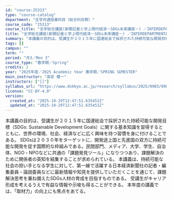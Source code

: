 ```yaml
---
id: "course:25313"
type: "course-catalog"
department: "全学共通授業科目（総合科目群）"
course_code: "25313"
course_title: "全学総合講座(新聞記者と学ぶ現代経済－SDGs未来講座－) ／INTERDEPARTMENTAL LECTURE (CONTEMPORARY ECONOMY TAUGHT BY JOURNALISTS: COURSE ON THE FUTURE OF SDGs)"
title: "全学総合講座(新聞記者と学ぶ現代経済－SDGs未来講座－) ／INTERDEPARTMENTAL LECTURE (CONTEMPORARY ECONOMY TAUGHT BY JOURNALISTS: COURSE ON THE FUTURE OF SDGs)"
summary: "本講義の目的は、受講生が２０１５年に国連総会で採択された持続可能な開発目標（SDGs: Sustainable Development Goals）に関する基本知識を習得するとともに、世界の環境、社会、経済などに広く興味を持つ習慣を身に付け…"
tags: []
campus: ""
term: ""
period: "月3／Mon 3"
course_type: "春学期／Spring"
credits: 2
year: "2025年度／2025 Academic Year 春学期／SPRING SEMESTER"
main_instructor: "高安 健一"
instructors: ["[]"]
syllabus_url: "https://www.dokkyo.ac.jp/research/syllabus/2025/0903/0903_25313_ja_JP.html"
license: "CC-BY-4.0"
version:
  created_at: "2025-10-29T12:47:51.635451Z"
  updated_at: "2025-10-29T12:47:51.635451Z"
---
```

本講義の目的は、受講生が２０１５年に国連総会で採択された持続可能な開発目標（SDGs: Sustainable Development Goals）に関する基本知識を習得するとともに、世界の環境、社会、経済などに広く興味を持つ習慣を身に付けることである。 SDGsは２０３０年をターゲットに、開発途上国と先進国の双方に持続可能な開発を促す国際的な枠組みである。民間部門、メディア、大学、学生、自治体、NGO・NPOなどに共通の「課題発見ツール」になりつつあり、課題解決のために関係者の英知を結集することが求められている。 本講義は、持続可能な社会の担い手となる学生に対して、第一線で活躍する日本経済新聞社の記者・編集委員・論説委員などに最新情報や知見を提供していただくことを通じて、課題解決思考を兼ね備えたSDGs人材の育成を目指すものである。 受講生がキャリア形成を考えるうえで有益な情報や示唆も得ることができる。 本年度の講義では、「取材力」の向上にも焦点をあてる。
